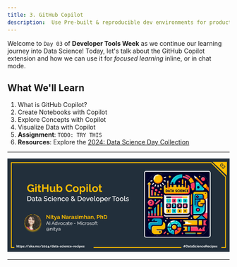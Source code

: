 ```yaml
---
title: 3. GitHub Copilot
description:  Use Pre-built & reproducible dev environments for productivity 
---
```


Welcome to `Day 03` of **Developer Tools Week** as we continue our learning journey into Data Science! Today, let's talk about the GitHub Copilot extension and how we can use it for _focused learning_ inline, or in chat mode.

## What We'll Learn
1. What is GitHub Copilot?
1. Create Notebooks with Copilot
1. Explore Concepts with Copilot
1. Visualize Data with Copilot
1. **Assignment**: `TODO: TRY THIS`
1. **Resources**: Explore the [2024: Data Science Day Collection](https://bit.ly/2024-datasci-collection)

---

![Banner For Week 2 Post 3](./img/DataScienceDay-DevTools-3.png)

---